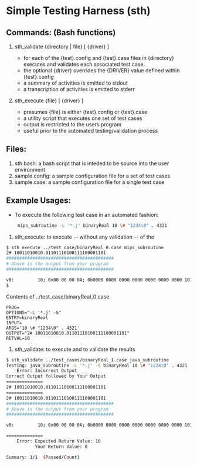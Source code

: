 # Simple Testing Harness (sth)

## Commands: (Bash functions)
   1. sth_validate {directory | file} [ {driver} ]
      - for each of the {test}.config and {test}.case files in {directory}
        executes and validates each associated test case.
      - the optional {driver} overrides the {DRIVER} value defined within {test}.config
      - a summary of activities is emitted to stdout
      - a transcription of activities is emitted to stderr

   1. sth_execute {file} [ {driver} ]
      - presumes {file} is either {test}.config or {test}.case
      - a utility script that executes one set of test cases
      - output is restricted to the users program
      - useful prior to the automated testing/validation process
        
## Files:
   1. sth.bash: a bash script that is inteded to be source into the user environment
   1. sample.config: a sample configuration file for a set of test cases
   2. sample.case: a sample configuration file for a single test case

## Example Usages:
* To execute the following test case in an automated fashion:

  ```bash
   mips_subroutine -L '*.j' binaryReal 10 \# "1234\0" . 4321
  ```
  
1. sth_execute: to execute -- without any validation -- of the 
```bash
$ sth_execute ../test_case/binaryReal_0.case mips_subroutine
2# 10011010010.01101110100111100001101
#########################################
# Above is the output from your program
#########################################

v0:         10; 0x00 00 00 0A; 0b0000 0000 0000 0000 0000 0000 0000 1010;
$
```
Contents of ../test_case/binaryReal_0.case
```
PROG=
OPTIONS="-L '*.j' -S"
ENTRY=binaryReal
INPUT=  
ARGS='10 \# "1234\0" . 4321'   
OUTPUT="2# 10011010010.01101110100111100001101"
RETVAL=10
```


1. sth_validate: to execute and to validate the results

```bash
$ sth_validate ../test_cases/binaryReal_1.case java_subroutine
Testing: java_subroutine -L '*.j' -S binaryReal 10 \# "1234\0" . 4321
    Error: Incorrect Output
Correct Output followed by Your Output
==============
2# 10011010010.01101110100111100001101
==============
2# 10011010010.01101110100111100001101
#########################################
# Above is the output from your program
#########################################

v0:         10; 0x00 00 00 0A; 0b0000 0000 0000 0000 0000 0000 0000 1010;

==============
    Error: Expected Return Value: 10
           Your Return Value: 0

Summary: 1/1  (Passed/Count)
```
